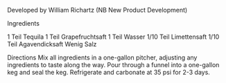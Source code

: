 Developed by William Richartz (NB New Product Development)

Ingredients

  1 Teil Tequila
  1 Teil Grapefruchtsaft
  1 Teil Wasser
  1/10 Teil Limettensaft
  1/10 Teil Agavendicksaft
    Wenig Salz
	
Directions
Mix all ingredients in a one-gallon pitcher, adjusting any ingredients to taste along the way. Pour through a funnel into a one-gallon keg and seal the keg. Refrigerate and carbonate at 35 psi for 2-3 days.